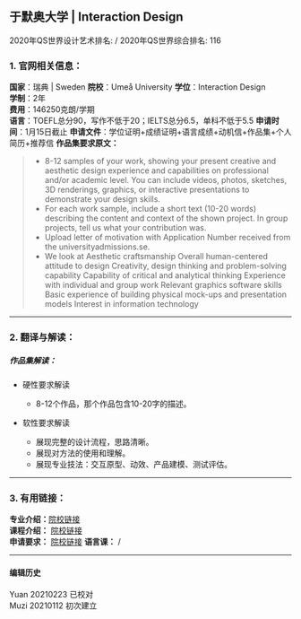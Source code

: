 ## 于默奥大学 | Interaction Design

2020年QS世界设计艺术排名: /
2020年QS世界综合排名: 116  

### 1. 官网相关信息：
**国家**：瑞典 | Sweden
**院校**：Umeå University
**学位**：Interaction Design  
**学制**：2年  
**费用**：146250克朗/学期  
**语言**：TOEFL总分90，写作不低于20；IELTS总分6.5，单科不低于5.5
**申请时间**：1月15日截止
**申请文件**：学位证明+成绩证明+语言成绩+动机信+作品集+个人简历+推荐信
**作品集要求原文：**
> - 8-12 samples of your work, showing your present creative and aesthetic design experience and capabilities on professional and/or academic level. You can include videos, photos, sketches, 3D renderings, graphics, or interactive presentations to demonstrate your design skills.
> - For each work sample, include a short text (10-20 words) describing the content and context of the shown project. In group projects, tell us what your contribution was.
> - Upload letter of motivation with Application Number received from the universityadmissions.se.
> - We look at
Aesthetic craftsmanship
Overall human-centered attitude to design
Creativity, design thinking and problem-solving capability
Capability of critical and analytical thinking
Experience with individual and group work
Relevant graphics software skills
Basic experience of building physical mock-ups and presentation models
Interest in information technology


---

### 2. 翻译与解读：


##### 作品集解读：
- 硬性要求解读
  - 8-12个作品，那个作品包含10-20字的描述。

- 软性要求解读
  - 展现完整的设计流程，思路清晰。
  - 展现对方法的使用和理解。
  - 展现专业技法：交互原型、动效、产品建模、测试评估。

---

### 3. 有用链接：

**专业介绍：**[院校链接](https://www.umu.se/en/education/master/masters-programme-in-interaction-design/)  
**课程介绍：** [院校链接](https://www.umu.se/en/education/master/masters-programme-in-interaction-design/)  
**申请要求：** [院校链接](https://www.umu.se/en/education/master/masters-programme-in-interaction-design/)
**语言课：** /

---


#### 编辑历史
Yuan 20210223 已校对  
Muzi 20210112 初次建立
